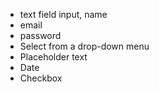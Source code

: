 * text field input, name
* email 
* password
* Select from a drop-down menu
* Placeholder text
* Date
* Checkbox